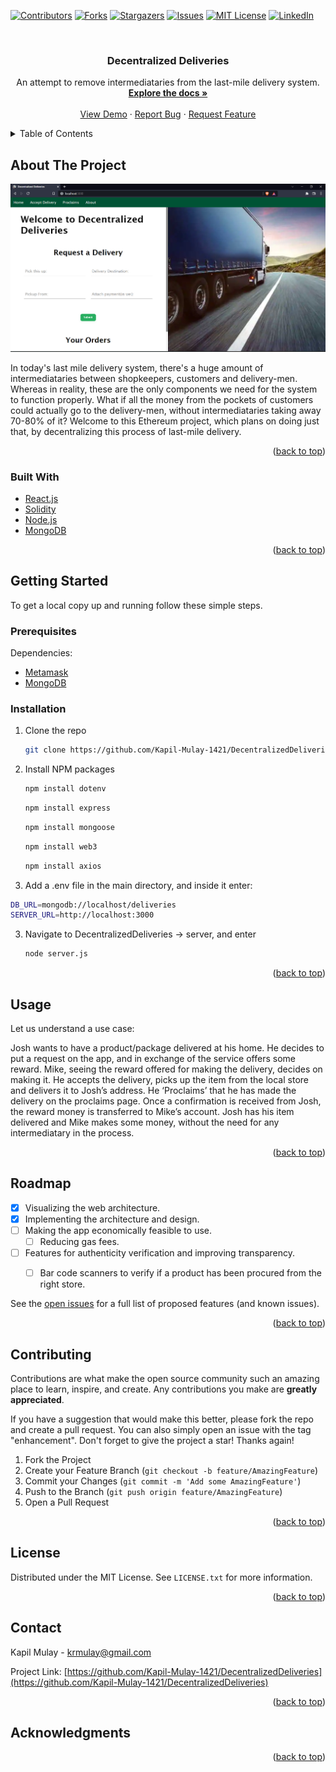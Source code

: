 <div id="top"></div>

[![Contributors][contributors-shield]][contributors-url]
[![Forks][forks-shield]][forks-url]
[![Stargazers][stars-shield]][stars-url]
[![Issues][issues-shield]][issues-url]
[![MIT License][license-shield]][license-url]
[![LinkedIn][linkedin-shield]][linkedin-url]



<!-- PROJECT LOGO -->
<br />
<div align="center">

<h3 align="center">Decentralized Deliveries</h3>

  <p align="center">
    An attempt to remove intermediataries from the last-mile delivery system.
    <br />
    <a href="https://github.com/Kapil-Mulay-1421/DecentralizedDeliveries"><strong>Explore the docs »</strong></a>
    <br />
    <br />
    <a href="https://github.com/Kapil-Mulay-1421/DecentralizedDeliveries">View Demo</a>
    ·
    <a href="https://github.com/Kapil-Mulay-1421/DecentralizedDeliveries/issues">Report Bug</a>
    ·
    <a href="https://github.com/Kapil-Mulay-1421/DecentralizedDeliveries/issues">Request Feature</a>
  </p>
</div>



<!-- TABLE OF CONTENTS -->
<details>
  <summary>Table of Contents</summary>
  <ol>
    <li>
      <a href="#about-the-project">About The Project</a>
      <ul>
        <li><a href="#built-with">Built With</a></li>
      </ul>
    </li>
    <li>
      <a href="#getting-started">Getting Started</a>
      <ul>
        <li><a href="#prerequisites">Prerequisites</a></li>
        <li><a href="#installation">Installation</a></li>
      </ul>
    </li>
    <li><a href="#usage">Usage</a></li>
    <li><a href="#roadmap">Roadmap</a></li>
    <li><a href="#contributing">Contributing</a></li>
    <li><a href="#license">License</a></li>
    <li><a href="#contact">Contact</a></li>
    <li><a href="#acknowledgments">Acknowledgments</a></li>
  </ol>
</details>



<!-- ABOUT THE PROJECT -->
## About The Project

[![Product Name Screen Shot][product-screenshot]](https://github.com/Kapil-Mulay-1421/DecentralizedDeliveries/)

In today's last mile delivery system, there's a huge amount of intermediataries between shopkeepers, customers and delivery-men. Whereas in reality, these are the only components we need for the system to function properly. What if all the money from the pockets of customers could actually go to the delivery-men, without intermediataries taking away 70-80% of it?  Welcome to this Ethereum project, which plans on doing just that, by decentralizing this process of last-mile delivery.

<p align="right">(<a href="#top">back to top</a>)</p>



### Built With

* [React.js](https://reactjs.org/)
* [Solidity](https://soliditylang.org/)
* [Node.js](https://nodejs.org/)
* [MongoDB](https://www.mongodb.com/)

<p align="right">(<a href="#top">back to top</a>)</p>



<!-- GETTING STARTED -->
## Getting Started

To get a local copy up and running follow these simple steps.

### Prerequisites

Dependencies:
* [Metamask](https://metamask.io/)
* [MongoDB](https://www.mongodb.com)

### Installation

1. Clone the repo
   ```sh
   git clone https://github.com/Kapil-Mulay-1421/DecentralizedDeliveries.git
   ```
2. Install NPM packages
   ```sh
   npm install dotenv
   ```
    ```sh
   npm install express
   ```
    ```sh
   npm install mongoose
   ```
    ```sh
   npm install web3
   ```
    ```sh
   npm install axios
   ```

3. Add a .env file in the main directory, and inside it enter: 
  ```sh
  DB_URL=mongodb://localhost/deliveries
  SERVER_URL=http://localhost:3000
  ```
  
3. Navigate to DecentralizedDeliveries -> server, and enter
   ```sh
   node server.js
   ```

<p align="right">(<a href="#top">back to top</a>)</p>



<!-- USAGE EXAMPLES -->
## Usage

Let us understand a use case: 

Josh wants to have a product/package delivered at his home. He decides to put a request on the app, and in exchange of the service offers some reward. Mike, seeing the reward offered for making the delivery, decides on making it. He accepts the delivery, picks up the item from the local store and delivers it to Josh’s address. He ‘Proclaims’ that he has made the delivery on the proclaims page. Once a confirmation is received from Josh, the reward money is transferred to Mike’s account. Josh has his item delivered and Mike makes some money, without the need for any intermediatary in the process.


<p align="right">(<a href="#top">back to top</a>)</p>



<!-- ROADMAP -->
## Roadmap

- [x] Visualizing the web architecture.
- [x] Implementing the architecture and design.
- [ ] Making the app economically feasible to use.
    - [ ] Reducing gas fees.
- [ ] Features for authenticity verification and improving transparency.
    - [ ] Bar code scanners to verify if a product has been procured from the right store.
    

See the [open issues](https://github.com/Kapil-Mulay-1421/DecentralizedDeliveries/issues) for a full list of proposed features (and known issues).

<p align="right">(<a href="#top">back to top</a>)</p>



<!-- CONTRIBUTING -->
## Contributing

Contributions are what make the open source community such an amazing place to learn, inspire, and create. Any contributions you make are **greatly appreciated**.

If you have a suggestion that would make this better, please fork the repo and create a pull request. You can also simply open an issue with the tag "enhancement".
Don't forget to give the project a star! Thanks again!

1. Fork the Project
2. Create your Feature Branch (`git checkout -b feature/AmazingFeature`)
3. Commit your Changes (`git commit -m 'Add some AmazingFeature'`)
4. Push to the Branch (`git push origin feature/AmazingFeature`)
5. Open a Pull Request

<p align="right">(<a href="#top">back to top</a>)</p>



<!-- LICENSE -->
## License

Distributed under the MIT License. See `LICENSE.txt` for more information.

<p align="right">(<a href="#top">back to top</a>)</p>



<!-- CONTACT -->
## Contact

Kapil Mulay - krmulay@gmail.com

Project Link: [https://github.com/Kapil-Mulay-1421/DecentralizedDeliveries](https://github.com/Kapil-Mulay-1421/DecentralizedDeliveries)

<p align="right">(<a href="#top">back to top</a>)</p>



<!-- ACKNOWLEDGMENTS -->
## Acknowledgments



<p align="right">(<a href="#top">back to top</a>)</p>



<!-- MARKDOWN LINKS & IMAGES -->
<!-- https://www.markdownguide.org/basic-syntax/#reference-style-links -->
[contributors-shield]: https://img.shields.io/github/contributors/Kapil-Mulay-1421/DecentralizedDeliveries.svg?style=for-the-badge
[contributors-url]: https://github.com/Kapil-Mulay-1421/DecentralizedDeliveries/graphs/contributors
[forks-shield]: https://img.shields.io/github/forks/Kapil-Mulay-1421/DecentralizedDeliveries.svg?style=for-the-badge
[forks-url]: https://github.com/Kapil-Mulay-1421/DecentralizedDeliveries/network/members
[stars-shield]: https://img.shields.io/github/stars/Kapil-Mulay-1421/DecentralizedDeliveries.svg?style=for-the-badge
[stars-url]: https://github.com/Kapil-Mulay-1421/DecentralizedDeliveries/stargazers
[issues-shield]: https://img.shields.io/github/issues/Kapil-Mulay-1421/DecentralizedDeliveries.svg?style=for-the-badge
[issues-url]: https://github.com/Kapil-Mulay-1421/DecentralizedDeliveries/issues
[license-shield]: https://img.shields.io/github/license/Kapil-Mulay-1421/DecentralizedDeliveries.svg?style=for-the-badge
[license-url]: https://github.com/Kapil-Mulay-1421/DecentralizedDeliveries/blob/master/LICENSE.txt
[linkedin-shield]: https://img.shields.io/badge/-LinkedIn-black.svg?style=for-the-badge&logo=linkedin&colorB=555
[linkedin-url]: https://linkedin.com/in/linkedin_username
[product-screenshot]: images/homepage.png
